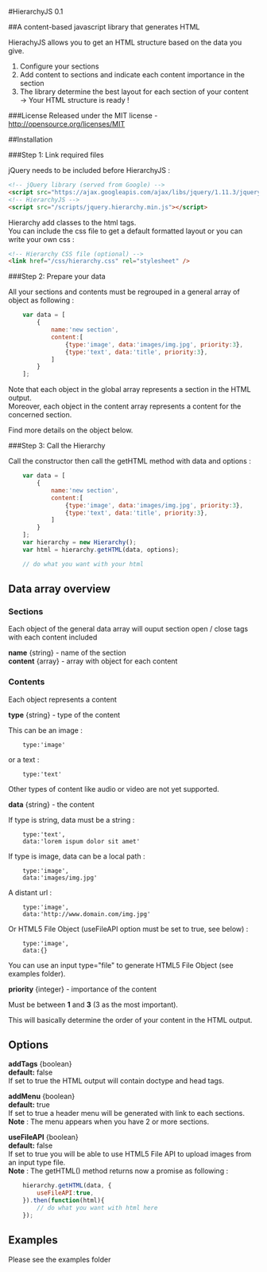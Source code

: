 #HierarchyJS 0.1

##A content-based javascript library that generates HTML

HierachyJS allows you to get an HTML structure based on the data you give.

1. Configure your sections
2. Add content to sections and indicate each content importance in the section
3. The library determine the best layout for each section of your content<br/>
-> Your HTML structure is ready !

###License
Released under the MIT license - http://opensource.org/licenses/MIT

##Installation

###Step 1: Link required files

jQuery needs to be included before HierarchyJS :

```html
<!-- jQuery library (served from Google) -->
<script src="https://ajax.googleapis.com/ajax/libs/jquery/1.11.3/jquery.min.js"></script>
<!-- HierarchyJS -->
<script src="/scripts/jquery.hierarchy.min.js"></script>
```

Hierarchy add classes to the html tags.<br/>
You can include the css file to get a default formatted layout or you can write your own css :

```html
<!-- Hierarchy CSS file (optional) -->
<link href="/css/hierarchy.css" rel="stylesheet" />
```

###Step 2: Prepare your data

All your sections and contents must be regrouped in a general array of object as following :

```javascript
    var data = [
        {
            name:'new section',
            content:[
                {type:'image', data:'images/img.jpg', priority:3},
                {type:'text', data:'title', priority:3},
            ]
        }
    ];
```

Note that each object in the global array represents a section in the HTML output.<br/>
Moreover, each object in the content array represents a content for the concerned section.

Find more details on the object below.

###Step 3: Call the Hierarchy

Call the constructor then call the getHTML method with data and options :

```javascript
    var data = [
        {
            name:'new section',
            content:[
                {type:'image', data:'images/img.jpg', priority:3},
                {type:'text', data:'title', priority:3},
            ]
        }
    ];
    var hierarchy = new Hierarchy();
    var html = hierarchy.getHTML(data, options);

    // do what you want with your html
```

## Data array overview

### Sections

Each object of the general data array will ouput section open / close tags with each content included

**name** {string} - name of the section<br/>
**content** {array} - array with object for each content<br/>

### Contents

Each object represents a content

**type** {string} - type of the content

This can be an image :

```
    type:'image'
```

or a text :

```
    type:'text'
```

Other types of content like audio or video are not yet supported.

**data** {string} - the content

If type is string, data must be a string :

```
    type:'text',
    data:'lorem ispum dolor sit amet'
```

If type is image, data can be a local path :
```
    type:'image',
    data:'images/img.jpg'
```

A distant url :
```
    type:'image',
    data:'http://www.domain.com/img.jpg'
```

Or HTML5 File Object (useFileAPI option must be set to true, see below) :
```
    type:'image',
    data:{}
```

You can use an input type="file" to generate HTML5 File Object (see examples folder).

**priority** {integer} - importance of the content

Must be between **1** and **3** (3 as the most important).

This will basically determine the order of your content in the HTML output.


## Options

**addTags** {boolean}<br/>
**default:** false<br/>
If set to true the HTML output will contain doctype and head tags.

**addMenu** {boolean}<br/>
**default:** true<br/>
If set to true a header menu will be generated with link to each sections.<br/>
**Note** : The menu appears when you have 2 or more sections.

**useFileAPI** {boolean}<br/>
**default:** false<br/>
If set to true you will be able to use HTML5 File API to upload images from an input type file.<br/>
**Note** : The getHTML() method returns now a promise as following :

```javascript
    hierarchy.getHTML(data, {
        useFileAPI:true,
    }).then(function(html){
        // do what you want with html here
    });

```

## Examples

Please see the examples folder

